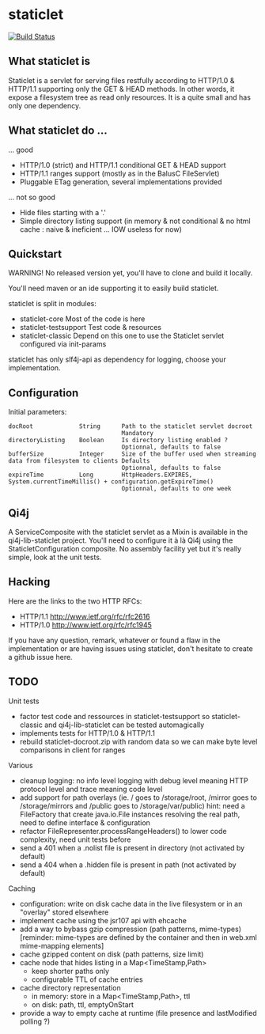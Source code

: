 
staticlet
=========

[![Build Status](https://travis-ci.org/eskatos/staticlet.svg)](https://travis-ci.org/eskatos/staticlet)

What staticlet is
-----------------

Staticlet is a servlet for serving files restfully according to HTTP/1.0 & HTTP/1.1
supporting only the GET & HEAD methods. In other words, it expose a filesystem tree as
read only resources. It is a quite small and has only one dependency.



What staticlet do ...
---------------------

... good

- HTTP/1.0 (strict) and HTTP/1.1 conditional GET & HEAD support
- HTTP/1.1 ranges support (mostly as in the BalusC FileServlet)
- Pluggable ETag generation, several implementations provided

... not so good

- Hide files starting with a '.'
- Simple directory listing support (in memory & not conditional & no html cache : naive & ineficient ... IOW useless for now)



Quickstart
----------

WARNING! No released version yet, you'll have to clone and build it locally.

You'll need maven or an ide supporting it to easily build staticlet.

staticlet is split in modules:

- staticlet-core            Most of the code is here
- staticlet-testsupport     Test code & resources
- staticlet-classic         Depend on this one to use the Staticlet servlet configured via init-params

staticlet has only slf4j-api as dependency for logging, choose your implementation.



Configuration
-------------

Initial parameters:

    docRoot             String      Path to the staticlet servlet docroot
                                    Mandatory
    directoryListing    Boolean     Is directory listing enabled ?
                                    Optionnal, defaults to false
    bufferSize          Integer     Size of the buffer used when streaming data from filesystem to clients Defaults
                                    Optionnal, defaults to false
    expireTime          Long        HttpHeaders.EXPIRES, System.currentTimeMillis() + configuration.getExpireTime()
                                    Optionnal, defaults to one week



Qi4j
----

A ServiceComposite with the staticlet servlet as a Mixin is available in the qi4j-lib-staticlet project.
You'll need to configure it à là Qi4j using the StaticletConfiguration composite.
No assembly facility yet but it's really simple, look at the unit tests.




Hacking
-------

Here are the links to the two HTTP RFCs:

- HTTP/1.1 http://www.ietf.org/rfc/rfc2616
- HTTP/1.0 http://www.ietf.org/rfc/rfc1945

If you have any question, remark, whatever or found a flaw in the implementation or are having
issues using staticlet, don't hesitate to create a github issue here.




TODO
----

Unit tests

 - factor test code and ressources in staticlet-testsupport so staticlet-classic and qi4j-lib-staticlet can be tested automagically
 - implements tests for HTTP/1.0 & HTTP/1.1
 - rebuild staticlet-docroot.zip with random data so we can make byte level comparisons in client for ranges

Various

 - cleanup logging: no info level logging with debug level meaning HTTP protocol level and trace meaning code level
 - add support for path overlays (ie. / goes to /storage/root, /mirror goes to /storage/mirrors and /public goes to /storage/var/public)
   hint: need a FileFactory that create java.io.File instances resolving the real path, need to define interface & configuration
 - refactor FileRepresenter.processRangeHeaders() to lower code complexity, need unit tests before
 - send a 401 when a .nolist file is present in directory (not activated by default)
 - send a 404 when a .hidden file is present in path (not activated by default)

Caching

 - configuration: write on disk cache data in the live filesystem or in an "overlay" stored elsewhere
 - implement cache using the jsr107 api with ehcache
 - add a way to bybass gzip compression (path patterns, mime-types) [reminder: mime-types are defined by the container and then in web.xml mime-mapping elements]
 - cache gzipped content on disk (path patterns, size limit)
 - cache node that hides listing in a Map<TimeStamp,Path>
    - keep shorter paths only
    - configurable TTL of cache entries
 - cache directory representation
    - in memory: store in a Map<TimeStamp,Path>, ttl
    - on disk: path, ttl, emptyOnStart
 - provide a way to empty cache at runtime (file presence and lastModified polling ?)

